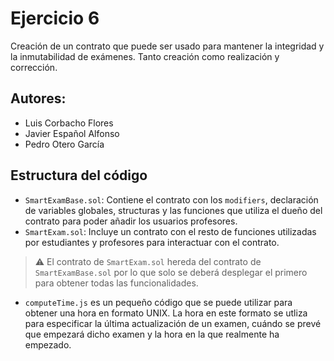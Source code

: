 # Ejercicio 6
Creación de un contrato que puede ser usado para mantener la integridad y la inmutabilidad de exámenes. Tanto creación como realización y corrección.
## Autores:
* Luis Corbacho Flores
* Javier Español Alfonso
* Pedro Otero García

## Estructura del código
* `SmartExamBase.sol`: Contiene el contrato con los `modifiers`, declaración de variables globales, structuras y las funciones que utiliza el dueño del contrato para poder añadir los usuarios profesores.
* `SmartExam.sol`: Incluye un contrato con el resto de funciones utilizadas por estudiantes y profesores para interactuar con el contrato. 
> ⚠️ El contrato de `SmartExam.sol` hereda del contrato de `SmartExamBase.sol` por lo que solo se deberá desplegar el primero para obtener todas las funcionalidades.
* `computeTime.js` es un pequeño código que se puede utilizar para obtener una hora en formato UNIX. La hora en este formato se utliza para especificar la última actualización de un examen, cuándo se prevé que empezará dicho examen y la hora en la que realmente ha empezado.